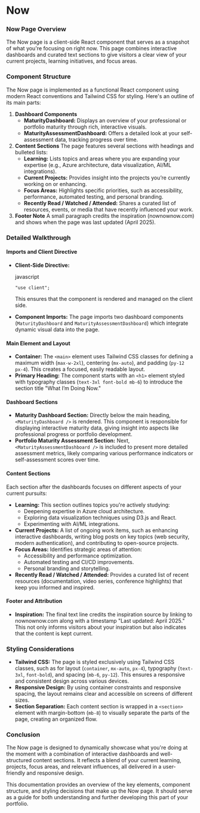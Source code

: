 # Now

### Now Page Overview

The Now page is a client-side React component that serves as a snapshot of what you're focusing on right now. This page combines interactive dashboards and curated text sections to give visitors a clear view of your current projects, learning initiatives, and focus areas.

### Component Structure

The Now page is implemented as a functional React component using modern React conventions and Tailwind CSS for styling. Here's an outline of its main parts:

1. **Dashboard Components**
   * **MaturityDashboard:** Displays an overview of your professional or portfolio maturity through rich, interactive visuals.
   * **MaturityAssessmentDashboard:** Offers a detailed look at your self-assessment data, tracking progress over time.
2. **Content Sections** The page features several sections with headings and bulleted lists:
   * **Learning:** Lists topics and areas where you are expanding your expertise (e.g., Azure architecture, data visualization, AI/ML integrations).
   * **Current Projects:** Provides insight into the projects you’re currently working on or enhancing.
   * **Focus Areas:** Highlights specific priorities, such as accessibility, performance, automated testing, and personal branding.
   * **Recently Read / Watched / Attended:** Shares a curated list of resources, events, or media that have recently influenced your work.
3. **Footer Note** A small paragraph credits the inspiration (nownownow.com) and shows when the page was last updated (April 2025).

### Detailed Walkthrough

#### **Imports and Client Directive**

*   **Client-Side Directive:**

    javascript

    ```
    "use client";
    ```

    This ensures that the component is rendered and managed on the client side.
* **Component Imports:** The page imports two dashboard components (`MaturityDashboard` and `MaturityAssessmentDashboard`) which integrate dynamic visual data into the page.

#### **Main Element and Layout**

* **Container:** The `<main>` element uses Tailwind CSS classes for defining a maximum width (`max-w-2xl`), centering (`mx-auto`), and padding (`py-12 px-4`). This creates a focused, easily readable layout.
* **Primary Heading:** The component starts with an `<h1>` element styled with typography classes (`text-3xl font-bold mb-6`) to introduce the section title "What I’m Doing Now."

#### **Dashboard Sections**

* **Maturity Dashboard Section:** Directly below the main heading, `<MaturityDashboard />` is rendered. This component is responsible for displaying interactive maturity data, giving insight into aspects like professional progress or portfolio development.
* **Portfolio Maturity Assessment Section:** Next, `<MaturityAssessmentDashboard />` is included to present more detailed assessment metrics, likely comparing various performance indicators or self-assessment scores over time.

#### **Content Sections**

Each section after the dashboards focuses on different aspects of your current pursuits:

* **Learning:** This section outlines topics you're actively studying:
  * Deepening expertise in Azure cloud architecture.
  * Exploring data visualization techniques using D3.js  and React.
  * Experimenting with AI/ML integrations.
* **Current Projects:** A list of ongoing work items, such as enhancing interactive dashboards, writing blog posts on key topics (web security, modern authentication), and contributing to open-source projects.
* **Focus Areas:** Identifies strategic areas of attention:
  * Accessibility and performance optimization.
  * Automated testing and CI/CD improvements.
  * Personal branding and storytelling.
* **Recently Read / Watched / Attended:** Provides a curated list of recent resources (documentation, video series, conference highlights) that keep you informed and inspired.

#### **Footer and Attribution**

* **Inspiration:** The final text line credits the inspiration source by linking to nownownow.com along with a timestamp "Last updated: April 2025." This not only informs visitors about your inspiration but also indicates that the content is kept current.

### Styling Considerations

* **Tailwind CSS:** The page is styled exclusively using Tailwind CSS classes, such as for layout (`container`, `mx-auto`, `px-4`), typography (`text-3xl`, `font-bold`), and spacing (`mb-6`, `py-12`). This ensures a responsive and consistent design across various devices.
* **Responsive Design:** By using container constraints and responsive spacing, the layout remains clear and accessible on screens of different sizes.
* **Section Separation:** Each content section is wrapped in a `<section>` element with margin-bottom (`mb-8`) to visually separate the parts of the page, creating an organized flow.

### Conclusion

The Now page is designed to dynamically showcase what you're doing at the moment with a combination of interactive dashboards and well-structured content sections. It reflects a blend of your current learning, projects, focus areas, and relevant influences, all delivered in a user-friendly and responsive design.

This documentation provides an overview of the key elements, component structure, and styling decisions that make up the Now page. It should serve as a guide for both understanding and further developing this part of your portfolio.
